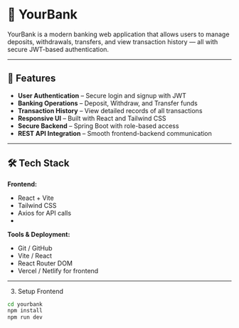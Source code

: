 # 🏦 YourBank

YourBank is a modern banking web application that allows users to manage deposits, withdrawals, transfers, and view transaction history — all with secure JWT-based authentication.

---

## 🚀 Features

- **User Authentication** – Secure login and signup with JWT
- **Banking Operations** – Deposit, Withdraw, and Transfer funds
- **Transaction History** – View detailed records of all transactions
- **Responsive UI** – Built with React and Tailwind CSS
- **Secure Backend** – Spring Boot with role-based access
- **REST API Integration** – Smooth frontend-backend communication

---

## 🛠 Tech Stack

**Frontend:**
- React + Vite
- Tailwind CSS
- Axios for API calls
- 
**Tools & Deployment:**
- Git / GitHub
- Vite / React
- React Router DOM 
- Vercel / Netlify for frontend

---

3. Setup Frontend
```bash
cd yourbank
npm install
npm run dev
```

